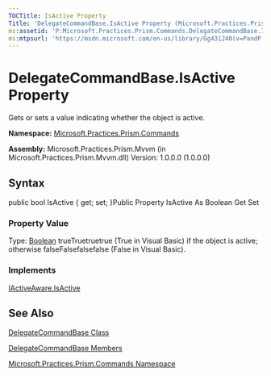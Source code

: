 ```yaml
---
TOCTitle: IsActive Property
Title: 'DelegateCommandBase.IsActive Property (Microsoft.Practices.Prism.Commands)'
ms:assetid: 'P:Microsoft.Practices.Prism.Commands.DelegateCommandBase.IsActive'
ms:mtpsurl: 'https://msdn.microsoft.com/en-us/library/Gg431240(v=PandP.50)'
---
```



# DelegateCommandBase.IsActive Property

Gets or sets a value indicating whether the object is active.

**Namespace:** [Microsoft.Practices.Prism.Commands](https://msdn.microsoft.com/library/microsoft.practices.prism.commands)
**Assembly:** Microsoft.Practices.Prism.Mvvm (in Microsoft.Practices.Prism.Mvvm.dll) Version: 1.0.0.0 (1.0.0.0)

## Syntax

public bool IsActive { get; set; }Public Property IsActive As Boolean Get Set
### Property Value

Type: [Boolean](http://msdn.microsoft.com/en-us/library/a28wyd50)
trueTruetruetrue (True in Visual Basic) if the object is active; otherwise falseFalsefalsefalse (False in Visual Basic).
### Implements

[IActiveAware.IsActive](https://msdn.microsoft.com/library/microsoft.practices.prism.iactiveaware.isactive)

## See Also

[DelegateCommandBase Class](https://msdn.microsoft.com/library/microsoft.practices.prism.commands.delegatecommandbase)

[DelegateCommandBase Members](https://msdn.microsoft.com/allmembers.t:microsoft.practices.prism.commands.delegatecommandbase)

[Microsoft.Practices.Prism.Commands Namespace](https://msdn.microsoft.com/library/microsoft.practices.prism.commands)
